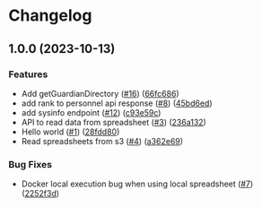 # Changelog

## 1.0.0 (2023-10-13)


### Features

* Add getGuardianDirectory ([#16](https://github.com/USSF-ORBIT/ussf-personnel-api/issues/16)) ([66fc686](https://github.com/USSF-ORBIT/ussf-personnel-api/commit/66fc6867fa03d1a968fc7ff6c2b52303c7f64fc1))
* add rank to personnel api response ([#8](https://github.com/USSF-ORBIT/ussf-personnel-api/issues/8)) ([45bd6ed](https://github.com/USSF-ORBIT/ussf-personnel-api/commit/45bd6ed0aaa95d093ceda01b57ca59f6ddb52f02))
* add sysinfo endpoint ([#12](https://github.com/USSF-ORBIT/ussf-personnel-api/issues/12)) ([c93e59c](https://github.com/USSF-ORBIT/ussf-personnel-api/commit/c93e59c048aeab1ac21fbb06c49a5a8faf74e2ed))
* API to read data from spreadsheet ([#3](https://github.com/USSF-ORBIT/ussf-personnel-api/issues/3)) ([236a132](https://github.com/USSF-ORBIT/ussf-personnel-api/commit/236a13222d78e123aea02936e6a782ef6d683246))
* Hello world ([#1](https://github.com/USSF-ORBIT/ussf-personnel-api/issues/1)) ([28fdd80](https://github.com/USSF-ORBIT/ussf-personnel-api/commit/28fdd802c72e62c88293c6b0fc422c988e0e9544))
* Read spreadsheets from s3 ([#4](https://github.com/USSF-ORBIT/ussf-personnel-api/issues/4)) ([a362e69](https://github.com/USSF-ORBIT/ussf-personnel-api/commit/a362e690e953420fb7cff518aa443ecafa297fe8))


### Bug Fixes

* Docker local execution bug when using local spreadsheet ([#7](https://github.com/USSF-ORBIT/ussf-personnel-api/issues/7)) ([2252f3d](https://github.com/USSF-ORBIT/ussf-personnel-api/commit/2252f3d41a6b2b826500d801a8eb73ec9f2a5114))
